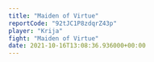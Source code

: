 ```yaml
---
title: "Maiden of Virtue"
reportCode: "92tJC1P8zdqrZ43p"
player: "Krija"
fight: "Maiden of Virtue"
date: 2021-10-16T13:08:36.936000+00:00
---
```

